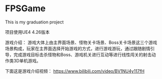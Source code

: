 # FPSGame
This is my graduation project

项目使用UE4 4.26版本

游戏介绍：
游戏大体上由主界面场景、怪物关卡场景、Boss关卡场景这三个游戏场景构成，玩家在主界面选择开始游戏的方式，进行游戏游玩，通过跟随剧情引导，完成游戏目标击杀怪物和Boss、游戏机关进行互动等进行线性闯关的射击动作类3D单机游戏。

下面这是游戏介绍视频：
https://www.bilibili.com/video/BV1NU4y117fH
